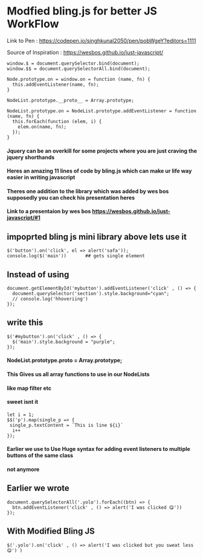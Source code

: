 # Modfied bling.js for better JS WorkFlow
Link to Pen : https://codepen.io/singhkunal2050/pen/pobWgeY?editors=1111

Source of Inspiration : https://wesbos.github.io/just-javascript/ 

    window.$ = document.querySelector.bind(document);
    window.$$ = document.querySelectorAll.bind(document);

    Node.prototype.on = window.on = function (name, fn) {
      this.addEventListener(name, fn);
    }

    NodeList.prototype.__proto__ = Array.prototype;

    NodeList.prototype.on = NodeList.prototype.addEventListener = function (name, fn) {
      this.forEach(function (elem, i) {
        elem.on(name, fn);
      });
    }

#### Jquery can be an overkill for some projects where you are just craving the jquery shorthands
#### Heres an amazing 11 lines of code by bling.js which can make ur life way easier in writing javascript
#### Theres one addition to the library which was added by wes bos  supposedly you can check his presentation heres
#### Link to a presentaion by wes bos https://wesbos.github.io/just-javascript/#1

## impoprted bling js mini library above lets use it

    $('button').on('click', el => alert('safa'));
    console.log($('main'))       ## gets single element

## Instead of using
    document.getElementById('mybutton').addEventListener('click' , () => {
      document.querySelector('section').style.background="cyan";
      // console.log('hhoveriing')
    });

## write this
    $('#mybutton').on('click' , () => {
      $('main').style.background = "purple";
    });


#### NodeList.prototype.__proto__ = Array.prototype;
#### This Gives us all array functions to use in our NodeLists
#### like map filter etc
#### sweet isnt it

    let i = 1;
    $$('p').map(single_p => {
     single_p.textContent = `This is line ${i}`
      i++
    });


#### Earlier we use to Use Huge syntax for adding event listeners to multiple buttons of the same class
#### not anymore

## Earlier we wrote

    document.querySelectorAll('.yolo').forEach((btn) => {
      btn.addEventListener('click' , () => alert('I was clicked 😋'))
    });

## With Modified Bling JS

    $('.yolo').on('click' , () => alert('I was clicked but you sweat less 😋') )
